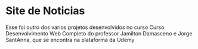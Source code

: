 # Site de Noticias

Esse foi outro dos varios projetos desenvolvidos no curso Curso Desenvolvimento Web Completo do professor Jamilton Damasceno e Jorge SantAnna, que se encontra na plataforma da Udemy
